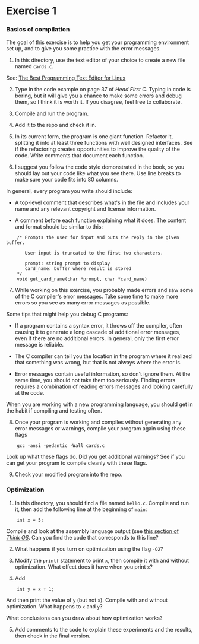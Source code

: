# Exercise 1

### Basics of compilation

The goal of this exercise is to help you get your programming environment
set up, and to give you some practice with the error messages.

1.  In this directory, use the text editor of your choice to create a new file
named `cards.c`.

See: [The Best Programming Text Editor for
Linux](http://lifehacker.com/5911460/the-best-programming-text-editor-for-linux)

2.  Type in the code example on page 37 of *Head First C*.  Typing in
code is boring, but it will give you a chance to make some errors and
debug them, so I think it is worth it.  If you disagree, feel free to
collaborate.

3. Compile and run the program.

4. Add it to the repo and check it in.

5. In its current form, the program is one giant function.  Refactor
it, splitting it into at least three functions with well designed
interfaces.  See if the refactoring creates opportunities to improve
the quality of the code.  Write comments that document each function.

6. I suggest you follow the code style demonstrated in the book,
so you should lay out your code like what you see there.  Use line
breaks to make sure your code fits into 80 columns.

In general, every program you write should include:

* A top-level comment that describes what's in the file and includes
   your name and any relevant copyright and license information.

* A comment before each function explaining what it does.  The content
   and format should be similar to this:

```
    /* Prompts the user for input and puts the reply in the given buffer.

       User input is truncated to the first two characters.

       prompt: string prompt to display
       card_name: buffer where result is stored
    */
    void get_card_name(char *prompt, char *card_name)
```

7. While working on this exercise, you probably made errors and saw
some of the C compiler's error messages.  Take some time to make more
errors so you see as many error messages as possible.

Some tips that might help you debug C programs:

*  If a program contains a syntax error, it throws off the compiler,
   often causing it to generate a long cascade of additional error
   messages, even if there are no additional errors.  In general, only
   the first error message is reliable.

*  The C compiler can tell you the location in the program where it
   realized that something was wrong, but that is not always where the
   error is.

*  Error messages contain useful information, so don't ignore them.  At
   the same time, you should not take them too seriously.  Finding
   errors requires a combination of reading errors messages and
   looking carefully at the code.

When you are working with a new programming language, you should get
in the habit if compiling and testing often.


8. Once your program is working and compiles without generating any
error messages or warnings, compile your program again using these
flags

```
    gcc -ansi -pedantic -Wall cards.c
```

Look up what these flags do.  Did you get additional warnings?  See if
you can get your program to compile cleanly with these flags.

9.  Check your modified program into the repo.

### Optimization

1.  In this directory, you should find a file named `hello.c`.  Compile and
run it, then add the following line at the beginning of `main`:

```
    int x = 5;
```

Compile and look at the assembly language output (see [this section of
*Think OS*](http://greenteapress.com/thinkos/html/thinkos002.html#toc8).
Can you find the code that corresponds to this line?

2. What happens if you turn on optimization using the flag `-O2`?

3. Modify the `printf` statement to print `x`, then compile it with and
without optimization.  What effect does it have when you print `x`?

4. Add

```
    int y = x + 1;
```

And then print the value of `y` (but not `x`).  Compile with and without
optimization.  What happens to `x` and `y`?

What conclusions can you draw about how optimization works?

5. Add comments to the code to explain these experiments and the results,
then check in the final version.
